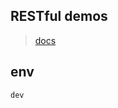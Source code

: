 ## RESTful demos
> [docs](https://documenter.getpostman.com/view/1284764/SzKVQdX2?version=latest#d8e9775e-ea94-4064-a477-8f1da5c85fd7)

## env

```bash
dev
```
